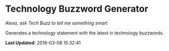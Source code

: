 # Technology Buzzword Generator
*Alexa, ask Tech Buzz to tell me something smart*

Generates a technology statement with the latest in technology buzzwords.

**Last Updated:** 2016-03-08 15:32:41